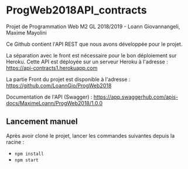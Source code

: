 # ProgWeb2018API_contracts
Projet de Programmation Web M2 GL 2018/2019 - Loann Giovannangeli, Maxime Mayolini

Ce Github contient l'API REST que nous avons développée pour le projet.

La séparation avec le front est nécessaire pour le bon déploiement sur Heroku.
Cette API est déployée sur un serveur Heroku à l'adresse : https://api-contracts1.herokuapp.com

La partie Front du projet est disponible à l'adresse : https://github.com/LoannGio/ProgWeb2018

Documentation de l'API (Swagger) : https://app.swaggerhub.com/apis-docs/MaximeLoann/ProgWeb2018/1.0.0

## Lancement manuel
Après avoir cloné le projet, lancer les commandes suivantes depuis la racine :
* `npm install`
* `npm start`
